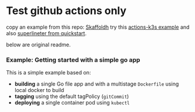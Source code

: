# Test github actions only
copy an example from this repo: [Skaffoldh](ttps://github.com/GoogleContainerTools/skaffold)
try this [actions-k3s example](https://ithelp.ithome.com.tw/articles/10244256) and also [superlineter from quickstart](https://docs.github.com/en/free-pro-team@latest/actions/quickstart).

below are original readme.


### Example: Getting started with a simple go app

This is a simple example based on:

* **building** a single Go file app and with a multistage `Dockerfile` using local docker to build
* **tagging** using the default tagPolicy (`gitCommit`)
* **deploying** a single container pod using `kubectl`
